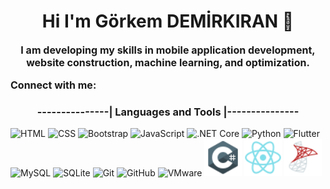 

<!-- FONT AWESOME -->
<link rel="stylesheet" href="https://cdnjs.cloudflare.com/ajax/libs/font-awesome/6.7.2/css/all.min.css" integrity="sha512-Evv84Mr4kqVGRNSgIGL/F/aIDqQb7xQ2vcrdIwxfjThSH8CSR7PBEakCr51Ck+w+/U6swU2Im1vVX0SVk9ABhg==" crossorigin="anonymous" referrerpolicy="no-referrer" />
<!-- CCS -->
<link rel="stylesheet" href="style.css">




<!-- ______________________________________________________________ -->
<h1 style="text-align:center;">Hi  I'm Görkem DEMİRKIRAN 👋</h1> 
<!-- ______________________________________________________________ -->

<p style="font-size:16px; font-weight:bold; text-align:center;">
    I am developing my skills in mobile application development, website construction, machine learning, and optimization.
 </p>
<!-- ______________________________________________________________ -->
<p style="font-size:16px; font-weight:bold;">
    Connect with me:

 </p>
<!-- ______________________________________________________________ -->


<!-- ______________________________________________________________ -->
<!-- LinkedIn hesabım -->
<a href="">
    <i class="fa-brands fa-linkedin"
        id="linkedin"
    >
    </i>
</a>
<!-- ınstagram hesabım -->
<a href="">
    <i class="fa-brands fa-instagram"
        id="instagram"
    >
    </i>
</a>


<!-- ______________________________________________________________ -->

<p style="font-size:16px; font-weight:bold;">
    <h3 style="text-align:center; font-weight:bold">---------------|   Languages and Tools   |---------------</h3>
</p>

<img src="https://cdn.simpleicons.org/html5/%23E34F26" alt="HTML" width="60">
<img src="https://cdn.simpleicons.org/css3/%231572B6" alt="CSS" width="60">
<img src="https://cdn.simpleicons.org/bootstrap/%23563D7C" alt="Bootstrap" width="60">
<img src="https://cdn.simpleicons.org/javascript/%23F7DF1E" alt="JavaScript" width="60">
<img src="https://cdn.simpleicons.org/dotnet/%23631983" alt=".NET Core" width="60">
<img src="https://cdn.simpleicons.org/python/%233776AB" alt="Python" width="60">
<img src="https://cdn.simpleicons.org/flutter/%2302569B" alt="Flutter" width="60">
<img src="https://cdn.simpleicons.org/mysql/%234479A1" alt="MySQL" width="60">
<img src="https://cdn.simpleicons.org/sqlite/%2307405E" alt="SQLite" width="60">
<img src="https://cdn.simpleicons.org/git/%23F05032" alt="Git" width="60">
<img src="https://cdn.simpleicons.org/github/%23181717" alt="GitHub" width="60">
<img src="https://cdn.simpleicons.org/vmware/%23160F29" alt="VMware" width="60">
<img src="icons/csharp.png" alt="C#" width="60">
<img src="icons/reactnative.png" alt="React Native" width="60">
<img src="icons/mssql.png" alt="MSSQL" width="60">

<!--
**GORKEMDEMIRKIRAN/GORKEMDEMIRKIRAN** is a ✨ _special_ ✨ repository because its `README.md` (this file) appears on your GitHub profile.

Here are some ideas to get you started:

- 🔭 I’m currently working on ...
- 🌱 I’m currently learning ...
- 👯 I’m looking to collaborate on ...
- 🤔 I’m looking for help with ...
- 💬 Ask me about ...
- 📫 How to reach me: ...
- 😄 Pronouns: ...
- ⚡ Fun fact: ...
-->
